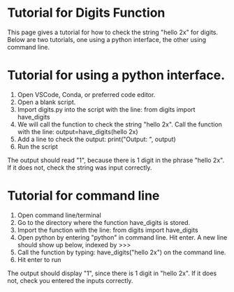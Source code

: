 # Tutorial for Digits Function

This page gives a tutorial for how to check the string "hello 2x" for digits. Below are two tutorials, one 
using a python interface, the other using command line. 

# Tutorial for using a python interface.
1.  Open VSCode, Conda, or preferred code editor.
2.  Open a blank script.
3.  Import digits.py into the script with the line: from digits import have_digits
4.  We will call the function to check the string "hello 2x". Call the function with the line: output=have_digits(hello 2x)
5.  Add a line to check the output: print("Output: ", output)
6.  Run the script

The output should read "1", because there is 1 digit in the phrase "hello 2x". If it does not, check the string was input 
correctly.

# Tutorial for command line
1. Open command line/terminal
2. Go to the directory where the function have_digits is stored.
3. Import the function with the line: from digits import have_digits
4. Open python by entering "python" in command line. Hit enter. A new line should show up below, indexed by >>>
5. Call the function by typing: have_digits("hello 2x") on the command line.
6. Hit enter to run

The output should display "1", since there is 1 digit in "hello 2x". If it does not, check you entered the inputs 
correctly.
